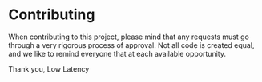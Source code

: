 # Contributing

When contributing to this project, please mind that any requests must go through a very rigorous process of approval. Not all code is created equal, and we like to remind everyone that at each available opportunity.

Thank you,
Low Latency
